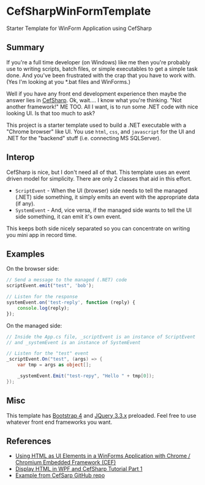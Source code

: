 # CefSharpWinFormTemplate #

Starter Template for WinForm Application using CefSharp

## Summary ##

If you're a full time developer (on Windows) like me then you're probably use to writing scripts, batch files, or simple executables to get a simple task done. And you've been frustrated with the crap that you have to work with. (Yes I'm looking at you *.bat files and WinForms.)

Well if you have any front end development experience then maybe the answer lies in [CefSharp](https://github.com/cefsharp/CefSharp). Ok, wait.... I know what you're thinking. "Not another framework!" ME TOO. All I want, is to run some .NET code with nice looking UI. Is that too much to ask?

This project is a starter template used to build a .NET executable with a "Chrome browser" like UI. You use `html`, `css`, and `javascript` for the UI and .NET for the "backend" stuff (i.e. connecting MS SQLServer).

## Interop ##

CefSharp is nice, but I don't need all of that. This template uses an event driven model for simplicity. There are only 2 classes that aid in this effort.

- `ScriptEvent` - When the UI (browser) side needs to tell the managed (.NET) side something, it simply emits an event with the appropriate data (if any).
- `SystemEvent` - And, vice versa, if the managed side wants to tell the UI side something, it can emit it's own event.

This keeps both side nicely separated so you can concentrate on writing you mini app in record time.

## Examples ##

On the browser side:
```javascript
// Send a message to the managed (.NET) code
scriptEvent.emit("test", 'bob');

// Listen for the response
systemEvent.on('test-reply', function (reply) {
    console.log(reply);
});
```

On the managed side:
```cs
// Inside the App.cs file, _scriptEvent is an instance of ScriptEvent
// and _systemEvent is an instance of SystemEvent

// Listen for the "test" event
_scriptEvent.On("test", (args) => {
    var tmp = args as object[];

    _systemEvent.Emit("test-repy", "Hello " + tmp[0]);
});
```

## Misc ##

This template has [Bootstrap 4](https://github.com/twbs/bootstrap/tree/v4-dev) and [JQuery 3.3.x](https://github.com/jquery/jquery) preloaded. Feel free to use whatever front end frameworks you want.

## References ##

- [Using HTML as UI Elements in a WinForms Application with Chrome / Chromium Embedded Framework (CEF)](https://www.codeproject.com/Articles/990346/Using-HTML-as-UI-Elements-in-a-WinForms-Applicatio)
- [Display HTML in WPF and CefSharp Tutorial Part 1](https://www.codeproject.com/Articles/881315/Display-HTML-in-WPF-and-CefSharp-Tutorial-Part)
- [Example from CefSarp GitHub repo](https://github.com/cefsharp/CefSharp)
